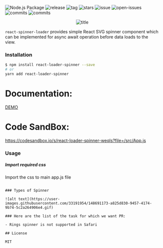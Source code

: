 ![Node.js Package](https://github.com/mhnpd/react-loader-spinner/workflows/Node.js%20Package/badge.svg?branch=master)
![release](https://badgen.net/github/release/mhnpd/react-loader-spinner)
![tag](https://badgen.net/github/tag/mhnpd/react-loader-spinner)
![stars](https://badgen.net/github/stars/mhnpd/react-loader-spinner)
![issue](https://badgen.net/github/issues/mhnpd/react-loader-spinner)
![open-issues](https://badgen.net/github/open-issues/mhnpd/react-loader-spinner)
![commits](https://badgen.net/github/commits/mhnpd/react-loader-spinner)
![commits](https://badgen.net/github/assets-dl/mhnpd/react-loader-spinner)

<div style="text-align:center;">
<p>
  <img src="/logo/logo.png" alt="title"/>
</p>
</div>

`react-spinner-loader` provides simple React SVG spinner component which can be implemented for async await operation before data loads to the view.

### Installation

```sh
$ npm install react-loader-spinner --save
# or
yarn add react-loader-spinner
```

# Documentation:

[DEMO](https://mhnpd.github.io/react-loader-spinner-example/)

# Code SandBox:

https://codesandbox.io/s/react-loader-spinner-weqls?file=/src/App.js

### Usage

##### Import required css

Import the css to main app.js file

<Audio
    height="100"
    width="100"
    color='grey'
    ariaLabel='loading'
  />

```

### Types of Spinner

![alt text](https://user-images.githubusercontent.com/33191954/148691173-a825d830-9457-4174-9b74-5c2a264906e4.gif)

### Here are the list of the task for which we want PR:

- Rings spinner is not supported in Safari

## License

MIT
```
